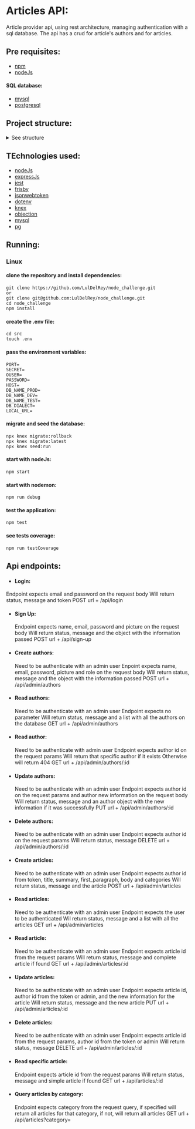 # Articles API:
  Article provider api, using rest architecture, managing authentication with a sql database.
  The api has a crud for article's authors and for articles.

## Pre requisites:
  - [npm](https://www.npmjs.com/)
  - [nodeJs](https://nodejs.org/en/)
  #### SQL database:
  - [mysql](https://www.mysql.com/)
  - [postgresql](https://www.postgresql.org/)

## Project structure:
<details>
    <summary>See structure</summary>

```console
.
├──coverage/
├──node_modules/
├──src/
│  ├──controller/
│  │  ├──apiController.js
│  │  ├──articlesController.js
│  │  ├──authorsController.js
│  │  ├──loginController.js
│  │  ├──searchController.js
│  │  └──signUpController.js
│  ├──middlewares/
│  │  ├──auth.js
│  │  ├──errorHandler.js
│  │  └──index.js
│  ├──migrations/
│  │  └──20210105145740_tables.js
│  ├──model/
│  │   ├──articlesModel.js
│  │   └──authorsModel.js
│  ├──seeds/
│  │   └──seed_tables.js
│  ├──services/
│  │   ├──articlesService.js
│  │   └──authorsService.js
│  ├──tests/
│  ├──.env
│  ├──index.js
│  ├──knex.js
│  └──kenxfile.js
├──.env
├──.eslintrc.json
├──.gitignore
├──package-lock.json
├──package.json
└──readme.md
```

</details>

## TEchnologies used:
  - [nodeJs](https://nodejs.org/en/)
  - [expressJs](https://expressjs.com/)
  - [jest](https://jestjs.io/)
  - [frisby](https://www.npmjs.com/package/frisby)
  - [jsonwebtoken](https://www.npmjs.com/package/jsonwebtoken)
  - [dotenv](https://www.npmjs.com/package/dotenv)
  - [knex](http://knexjs.org/)
  - [objection](https://vincit.github.io/objection.js/)
  - [mysql](https://www.mysql.com/)
  - [pg](https://www.postgresql.org/)

## Running:
### Linux
#### clone the repository and install dependencies:
```console
git clone https://github.com/LulDelRey/node_challenge.git
or
git clone git@github.com:LulDelRey/node_challenge.git
cd node_challenge
npm install
```

#### create the .env file:
```console
cd src
touch .env
```
    
#### pass the environment variables:
```
PORT=
SECRET=
OUSER=
PASSWORD=
HOST=
DB_NAME_PROD=
DB_NAME_DEV=
DB_NAME_TEST=
DB_DIALECT=
LOCAL_URL=
```

#### migrate and seed the database:
```console
npx knex migrate:rollback
npx knex migrate:latest
npx knex seed:run
```

#### start with nodeJs:
```console
npm start
```

#### start with nodemon:
```console
npm run debug
```

#### test the application:
```console
npm test
```

#### see tests coverage:
```console
npm run testCoverage
```

## Api endpoints:
  - #### Login:
  Endpoint expects email and password on the request body
  Will return status, message and token
  POST url + /api/login

  - #### Sign Up:
    Endpoint expects name, email, password and picture on the request body
    Will return status, message and the object with the information passed
    POST url + /api/sign-up

  - #### Create authors:
    Need to be authenticate with an admin user
    Enpoint expects name, email, password, picture and role on the request body
    Will return status, message and the object with the information passed
    POST url + /api/admin/authors

  - #### Read authors:
    Need to be authenticate with an admin user
    Endpoint expects no parameter
    Will return status, message and a list with all the authors on the database
    GET url + /api/admin/authors

  - #### Read author:
    Need to be authenticate with admin user
    Endpoint expects author id on the request params
    Will return that specific author if it exists
    Otherwise will return 404
    GET url + /api/admin/authors/:id

  - #### Update authors:
    Need to be authenticate with an admin user
    Endpoint expects author id on the request params and author new information
    on the request body
    Will return status, message and an author object with the new information
    if it was successfully
    PUT url + /api/admin/authors/:id

  - #### Delete authors:
    Need to be authenticate with an admin user
    Endpoint expects author id on the request params
    Will return status, message
    DELETE url + /api/admin/authors/:id

  - #### Create articles:
    Need to be authenticate with an admin user
    Endpoint expects author id from token, title, summary, first_paragraph,
    body and categories
    Will return status, message and the article
    POST url + /api/admin/articles

  - #### Read articles:
    Need to be authenticate with an admin user
    Endpoint expects the user to be authenticated
    Wil return status, message and a list with all the articles
    GET url + /api/admin/articles

  - #### Read article:
    Need to be authenticate with an admin user
    Endpoint expects article id from the request params
    Will return status, message and complete article if found
    GET url + /api/admin/articles/:id

  - #### Update articles:
    Need to be authenticate with an admin user
    Endpoint expects article id, author id from the token or admin, and the
    new information for the article
    Will return status, message and the new article
    PUT url + /api/admin/articles/:id

  - #### Delete articles:
    Need to be authenticate with an admin user
    Endpoint expects article id from the request params, author id from the
    token or admin
    Will return status, message
    DELETE url + /api/admin/articles/:id

  - #### Read specific article:
    Endpoint expects article id from the request params
    Will return status, message and simple article if found
    GET url + /api/articles/:id

  - #### Query articles by category:
    Endpoint expects category from the request query, if specified will return
    all articles for that category, if not, will return all articles
    GET url + /api/articles?category=
